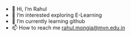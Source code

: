 - 👋 Hi, I’m Rahul   
- 👀 I’m interested exploring E-Learning  
- 🌱 I’m currently learning github  
- 📫 How to reach me rahul.mongia@mvn.edu.in

<!---
RAHUL9711755393/RAHUL9711755393 is a ✨ special ✨ repository because its `README.md` (this file) appears on your GitHub profile.
You can click the Preview link to take a look at your changes.
--->
